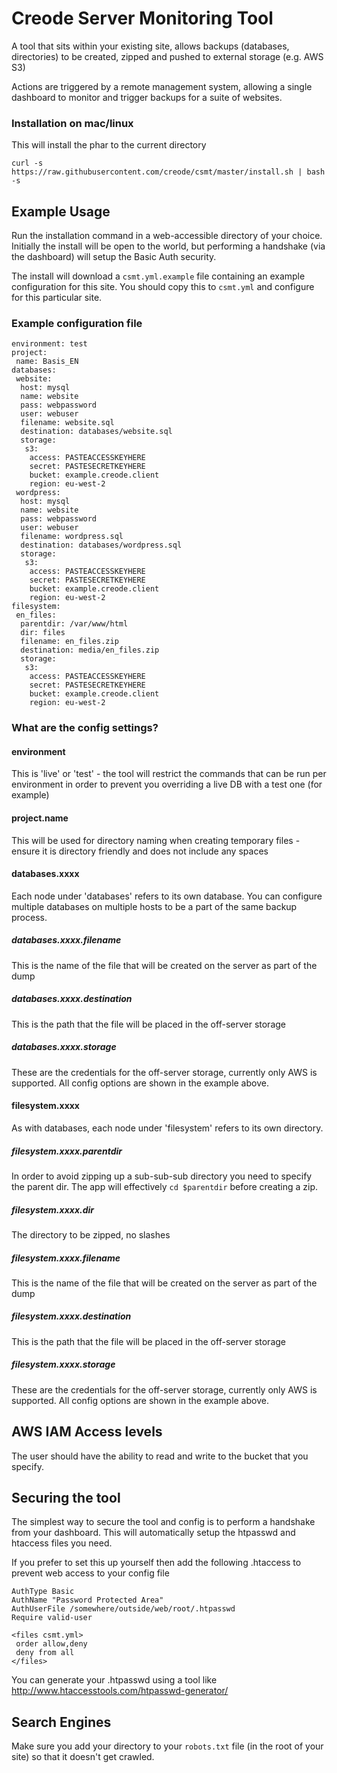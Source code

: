 # Creode Server Monitoring Tool

A tool that sits within your existing site, allows backups (databases, directories) to be created, zipped and pushed to external storage (e.g. AWS S3)

Actions are triggered by a remote management system, allowing a single dashboard to monitor and trigger backups for a suite of websites.

### Installation on mac/linux
This will install the phar to the current directory
```
curl -s https://raw.githubusercontent.com/creode/csmt/master/install.sh | bash -s
```

## Example Usage
Run the installation command in a web-accessible directory of your choice. Initially the install will be open to the world, but performing a handshake (via the dashboard) will setup the Basic Auth security.

The install will download a `csmt.yml.example` file containing an example configuration for this site. You should copy this to `csmt.yml` and configure for this particular site.

### Example configuration file

```
environment: test
project:
 name: Basis_EN
databases:
 website:
  host: mysql
  name: website
  pass: webpassword
  user: webuser
  filename: website.sql
  destination: databases/website.sql
  storage: 
   s3:
    access: PASTEACCESSKEYHERE
    secret: PASTESECRETKEYHERE
    bucket: example.creode.client
    region: eu-west-2
 wordpress:
  host: mysql
  name: website
  pass: webpassword
  user: webuser
  filename: wordpress.sql
  destination: databases/wordpress.sql
  storage: 
   s3:
    access: PASTEACCESSKEYHERE
    secret: PASTESECRETKEYHERE
    bucket: example.creode.client
    region: eu-west-2
filesystem:
 en_files:
  parentdir: /var/www/html
  dir: files
  filename: en_files.zip
  destination: media/en_files.zip
  storage: 
   s3:
    access: PASTEACCESSKEYHERE
    secret: PASTESECRETKEYHERE
    bucket: example.creode.client
    region: eu-west-2
```


### What are the config settings?
#### environment
This is 'live' or 'test' - the tool will restrict the commands that can be run per environment in order to prevent you overriding a live DB with a test one (for example)

#### project.name
This will be used for directory naming when creating temporary files - ensure it is directory friendly and does not include any spaces

#### databases.xxxx
Each node under 'databases' refers to its own database. You can configure multiple databases on multiple hosts to be a part of the same backup process.
##### databases.xxxx.filename
This is the name of the file that will be created on the server as part of the dump
##### databases.xxxx.destination
This is the path that the file will be placed in the off-server storage
##### databases.xxxx.storage
These are the credentials for the off-server storage, currently only AWS is supported. All config options are shown in the example above.

#### filesystem.xxxx
As with databases, each node under 'filesystem' refers to its own directory.
##### filesystem.xxxx.parentdir
In order to avoid zipping up a sub-sub-sub directory you need to specify the parent dir. The app will effectively `cd $parentdir` before creating a zip.
##### filesystem.xxxx.dir
The directory to be zipped, no slashes
##### filesystem.xxxx.filename
This is the name of the file that will be created on the server as part of the dump
##### filesystem.xxxx.destination
This is the path that the file will be placed in the off-server storage
##### filesystem.xxxx.storage
These are the credentials for the off-server storage, currently only AWS is supported. All config options are shown in the example above.


 
## AWS IAM Access levels
The user should have the ability to read and write to the bucket that you specify.

## Securing the tool
The simplest way to secure the tool and config is to perform a handshake from your dashboard. This will automatically setup the htpasswd and htaccess files you need.

If you prefer to set this up yourself then add the following .htaccess to prevent web access to your config file

```
AuthType Basic
AuthName "Password Protected Area"
AuthUserFile /somewhere/outside/web/root/.htpasswd
Require valid-user

<files csmt.yml>
 order allow,deny
 deny from all
</files>
```

You can generate your .htpasswd using a tool like http://www.htaccesstools.com/htpasswd-generator/


## Search Engines
Make sure you add your directory to your `robots.txt` file (in the root of your site) so that it doesn't get crawled.
